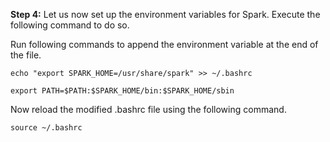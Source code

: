 **Step 4:** Let us now set up the environment variables for Spark. Execute the following command to do so.

Run following commands to append the environment variable at the end of the file.

`echo "export SPARK_HOME=/usr/share/spark" >> ~/.bashrc`

`export PATH=$PATH:$SPARK_HOME/bin:$SPARK_HOME/sbin`


Now reload the modified .bashrc file using the following command.

`source ~/.bashrc`